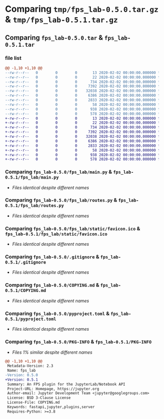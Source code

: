 # Comparing `tmp/fps_lab-0.5.0.tar.gz` & `tmp/fps_lab-0.5.1.tar.gz`

## Comparing `fps_lab-0.5.0.tar` & `fps_lab-0.5.1.tar`

### file list

```diff
@@ -1,10 +1,10 @@
--rw-r--r--   0        0        0       13 2020-02-02 00:00:00.000000 fps_lab-0.5.0/MANIFEST.in
--rw-r--r--   0        0        0       22 2020-02-02 00:00:00.000000 fps_lab-0.5.0/fps_lab/__init__.py
--rw-r--r--   0        0        0      734 2020-02-02 00:00:00.000000 fps_lab-0.5.0/fps_lab/main.py
--rw-r--r--   0        0        0     7392 2020-02-02 00:00:00.000000 fps_lab-0.5.0/fps_lab/routes.py
--rw-r--r--   0        0        0    32038 2020-02-02 00:00:00.000000 fps_lab-0.5.0/fps_lab/static/favicon.ico
--rw-r--r--   0        0        0     6386 2020-02-02 00:00:00.000000 fps_lab-0.5.0/.gitignore
--rw-r--r--   0        0        0     2833 2020-02-02 00:00:00.000000 fps_lab-0.5.0/COPYING.md
--rw-r--r--   0        0        0       58 2020-02-02 00:00:00.000000 fps_lab-0.5.0/README.md
--rw-r--r--   0        0        0      938 2020-02-02 00:00:00.000000 fps_lab-0.5.0/pyproject.toml
--rw-r--r--   0        0        0      578 2020-02-02 00:00:00.000000 fps_lab-0.5.0/PKG-INFO
+-rw-r--r--   0        0        0       13 2020-02-02 00:00:00.000000 fps_lab-0.5.1/MANIFEST.in
+-rw-r--r--   0        0        0       22 2020-02-02 00:00:00.000000 fps_lab-0.5.1/fps_lab/__init__.py
+-rw-r--r--   0        0        0      734 2020-02-02 00:00:00.000000 fps_lab-0.5.1/fps_lab/main.py
+-rw-r--r--   0        0        0     7392 2020-02-02 00:00:00.000000 fps_lab-0.5.1/fps_lab/routes.py
+-rw-r--r--   0        0        0    32038 2020-02-02 00:00:00.000000 fps_lab-0.5.1/fps_lab/static/favicon.ico
+-rw-r--r--   0        0        0     6386 2020-02-02 00:00:00.000000 fps_lab-0.5.1/.gitignore
+-rw-r--r--   0        0        0     2833 2020-02-02 00:00:00.000000 fps_lab-0.5.1/COPYING.md
+-rw-r--r--   0        0        0       58 2020-02-02 00:00:00.000000 fps_lab-0.5.1/README.md
+-rw-r--r--   0        0        0      938 2020-02-02 00:00:00.000000 fps_lab-0.5.1/pyproject.toml
+-rw-r--r--   0        0        0      578 2020-02-02 00:00:00.000000 fps_lab-0.5.1/PKG-INFO
```

### Comparing `fps_lab-0.5.0/fps_lab/main.py` & `fps_lab-0.5.1/fps_lab/main.py`

 * *Files identical despite different names*

### Comparing `fps_lab-0.5.0/fps_lab/routes.py` & `fps_lab-0.5.1/fps_lab/routes.py`

 * *Files identical despite different names*

### Comparing `fps_lab-0.5.0/fps_lab/static/favicon.ico` & `fps_lab-0.5.1/fps_lab/static/favicon.ico`

 * *Files identical despite different names*

### Comparing `fps_lab-0.5.0/.gitignore` & `fps_lab-0.5.1/.gitignore`

 * *Files identical despite different names*

### Comparing `fps_lab-0.5.0/COPYING.md` & `fps_lab-0.5.1/COPYING.md`

 * *Files identical despite different names*

### Comparing `fps_lab-0.5.0/pyproject.toml` & `fps_lab-0.5.1/pyproject.toml`

 * *Files identical despite different names*

### Comparing `fps_lab-0.5.0/PKG-INFO` & `fps_lab-0.5.1/PKG-INFO`

 * *Files 1% similar despite different names*

```diff
@@ -1,10 +1,10 @@
 Metadata-Version: 2.3
 Name: fps_lab
-Version: 0.5.0
+Version: 0.5.1
 Summary: An FPS plugin for the JupyterLab/Notebook API
 Project-URL: Homepage, https://jupyter.org
 Author-email: Jupyter Development Team <jupyter@googlegroups.com>
 License: BSD 3-Clause License
 License-File: COPYING.md
 Keywords: fastapi,jupyter,plugins,server
 Requires-Python: >=3.8
```

